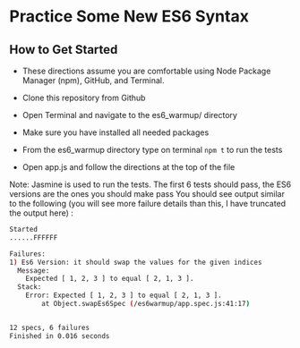 # Practice Some New ES6 Syntax

## How to Get Started

+ These directions assume you are comfortable using Node Package Manager (npm), GitHub, and Terminal.

+ Clone this repository from Github

+ Open Terminal and navigate to the es6_warmup/ directory

+ Make sure you have installed all needed packages

+ From the es6_warmup directory type on terminal `npm t` to run the tests

+ Open app.js and follow the directions at the top of the file

Note: Jasmine is used to run the tests. The first 6 tests should pass, the ES6 versions are the ones you should make pass You should see output similar to the following (you will see more failure details than this, I have truncated the output here) :

```sh
Started
......FFFFFF

Failures:
1) Es6 Version: it should swap the values for the given indices
  Message:
    Expected [ 1, 2, 3 ] to equal [ 2, 1, 3 ].
  Stack:
    Error: Expected [ 1, 2, 3 ] to equal [ 2, 1, 3 ].
        at Object.swapEs6Spec (/es6warmup/app.spec.js:41:17)


12 specs, 6 failures
Finished in 0.016 seconds
```
